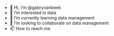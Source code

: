- 👋 Hi, I’m @gabryvanbeek
- 👀 I’m interested in data 
- 🌱 I’m currently learning data management
- 💞️ I’m looking to collaborate on data management
- 📫 How to reach me 

<!---
gabryvanbeek/gabryvanbeek is a ✨ special ✨ repository because its `README.md` (this file) appears on your GitHub profile.
You can click the Preview link to take a look at your changes.
--->

